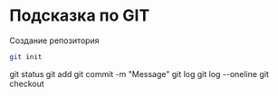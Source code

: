 # Подсказка по GIT

Создание репозитория
```sh
git init
```
git status
git add
git commit -m "Message"
git log
git log --oneline
git checkout